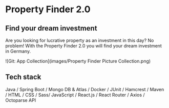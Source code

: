 # Property Finder 2.0

## Find your dream investment
Are you looking for lucrative property as an investment in this day? No problem! With the Property Finder 2.0 you will find your dream investment in Germany.

![Git: App Collection](images/Property Finder Picture Collection.png)

## Tech stack

Java / Spring Boot / Mongo DB & Atlas / Docker / JUnit / Hamcrest / Maven / HTML / CSS / Sass/ JavaScript / React.js / React Router / Axios / Octoparse API